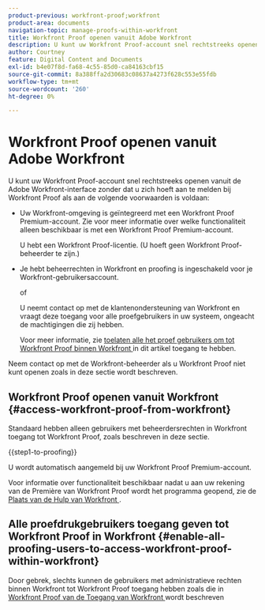 ```yaml
---
product-previous: workfront-proof;workfront
product-area: documents
navigation-topic: manage-proofs-within-workfront
title: Workfront Proof openen vanuit Adobe Workfront
description: U kunt uw Workfront Proof-account snel rechtstreeks openen vanuit de Adobe Workfront-interface zonder u aan te melden bij Workfront Proof.
author: Courtney
feature: Digital Content and Documents
exl-id: b4e07f8d-fa68-4c55-85d0-ca84163cbf15
source-git-commit: 8a388ffa2d30683c08637a4273f628c553e55fdb
workflow-type: tm+mt
source-wordcount: '260'
ht-degree: 0%

---
```


# Workfront Proof openen vanuit Adobe Workfront

U kunt uw Workfront Proof-account snel rechtstreeks openen vanuit de Adobe Workfront-interface zonder dat u zich hoeft aan te melden bij Workfront Proof als aan de volgende voorwaarden is voldaan:

* Uw Workfront-omgeving is geïntegreerd met een Workfront Proof Premium-account. Zie voor meer informatie over welke functionaliteit alleen beschikbaar is met een Workfront Proof Premium-account.

  U hebt een Workfront Proof-licentie. (U hoeft geen Workfront Proof-beheerder te zijn.)

* Je hebt beheerrechten in Workfront en proofing is ingeschakeld voor je Workfront-gebruikersaccount.

  of

  U neemt contact op met de klantenondersteuning van Workfront en vraagt deze toegang voor alle proefgebruikers in uw systeem, ongeacht de machtigingen die zij hebben.

  Voor meer informatie, zie [ toelaten alle het proef gebruikers om tot Workfront Proof binnen Workfront ](#enable-all-proofing-users-to-access-workfront-proof-within-workfront) in dit artikel toegang te hebben.

Neem contact op met de Workfront-beheerder als u Workfront Proof niet kunt openen zoals in deze sectie wordt beschreven.

## Workfront Proof openen vanuit Workfront {#access-workfront-proof-from-workfront}

Standaard hebben alleen gebruikers met beheerdersrechten in Workfront toegang tot Workfront Proof, zoals beschreven in deze sectie.

{{step1-to-proofing}}

U wordt automatisch aangemeld bij uw Workfront Proof Premium-account.

Voor informatie over functionaliteit beschikbaar nadat u aan uw rekening van de Première van Workfront Proof wordt het programma geopend, zie de [ Plaats van de Hulp van Workfront ](https://support.workfront.com).

## Alle proefdrukgebruikers toegang geven tot Workfront Proof in Workfront {#enable-all-proofing-users-to-access-workfront-proof-within-workfront}

Door gebrek, slechts kunnen de gebruikers met administratieve rechten binnen Workfront tot Workfront Proof toegang hebben zoals die in [ Workfront Proof van de Toegang van Workfront ](#access-workfront-proof-from-workfront) wordt beschreven
